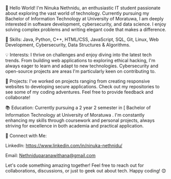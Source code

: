 👋 Hello World! I'm Ninuka Nethnidu, an enthusiastic IT student passionate about exploring the vast world of technology. Currently pursuing my Bachelor of Information Technology at University of Moratuwa, I am deeply interested in software development, cybersecurity, and data science. I enjoy solving complex problems and writing elegant code that makes a difference.

🚀 Skills: Java, Python, C++, HTML/CSS, JavaScript, SQL, Git, Linux, Web Development, Cybersecurity, Data Structures & Algorithms.

💡 Interests: I thrive on challenges and enjoy diving into the latest tech trends. From building web applications to exploring ethical hacking, I'm always eager to learn and adapt to new technologies. Cybersecurity and open-source projects are areas I'm particularly keen on contributing to.

🌟 Projects: I've worked on projects ranging from creating responsive websites to developing secure applications. Check out my repositories to see some of my coding adventures. Feel free to provide feedback and collaborate!

📚 Education: Currently pursuing a 2 year 2 semester in [ Bachelor of Information Technology at University of Moratuwa . I'm constantly enhancing my skills through coursework and personal projects, always striving for excellence in both academia and practical application.

🔗 Connect with Me:

LinkedIn: https://www.linkedin.com/in/ninuka-nethnidu/

Email: Nethniduparanawithana@gmail.com

Let's code something amazing together! Feel free to reach out for collaborations, discussions, or just to geek out about tech. Happy coding! 😊

